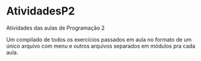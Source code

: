 # AtividadesP2
Atividades das aulas de Programação 2

Um compilado de todos os exercícios passados em aula no formato de um único arquivo com menu e outros arquivos separados em módulos pra cada aula.
